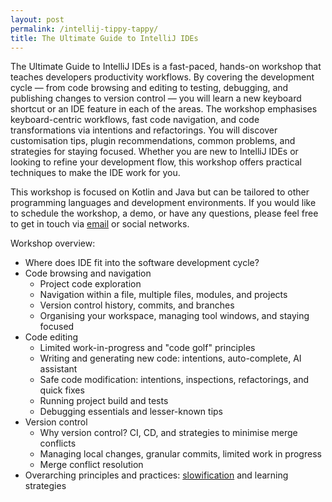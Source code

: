 ```yaml
---
layout: post
permalink: /intellij-tippy-tappy/
title: The Ultimate Guide to IntelliJ IDEs
---
```


The Ultimate Guide to IntelliJ IDEs is a fast-paced, hands-on workshop that teaches developers productivity workflows. By covering the development cycle — from code browsing and editing to testing, debugging, and publishing changes to version control — you will learn a new keyboard shortcut or an IDE feature in each of the areas. The workshop emphasises keyboard-centric workflows, fast code navigation, and code transformations via intentions and refactorings. You will discover customisation tips, plugin recommendations, common problems, and strategies for staying focused. Whether you are new to IntelliJ IDEs or looking to refine your development flow, this workshop offers practical techniques to make the IDE work for you.

This workshop is focused on Kotlin and Java but can be tailored to other programming languages and development environments.
If you would like to schedule the workshop, a demo, or have any questions, please feel free to get in touch via [email](mailto:dmitry.kandalov@gmail.com) or social networks.

Workshop overview:
- Where does IDE fit into the software development cycle?
- Code browsing and navigation
  - Project code exploration
  - Navigation within a file, multiple files, modules, and projects
  - Version control history, commits, and branches
  - Organising your workspace, managing tool windows, and staying focused
- Code editing
  - Limited work-in-progress and "code golf" principles
  - Writing and generating new code: intentions, auto-complete, AI assistant
  - Safe code modification: intentions, inspections, refactorings, and quick fixes
  - Running project build and tests
  - Debugging essentials and lesser-known tips
- Version control
  - Why version control? CI, CD, and strategies to minimise merge conflicts
  - Managing local changes, granular commits, limited work in progress
  - Merge conflict resolution
- Overarching principles and practices: [slowification](https://www.amazon.com/Wiring-Winning-Organization-Slowification-Simplification-ebook/dp/B0BY39YKBT) and learning strategies

